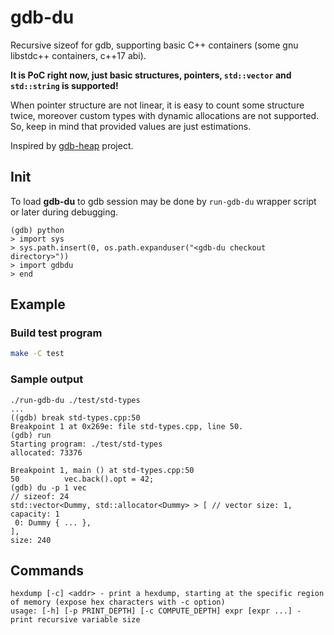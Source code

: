 # gdb-du
Recursive sizeof for gdb, supporting basic C++ containers (some gnu libstdc++ containers, c++17 abi). 

**It is PoC right now, just basic structures, pointers, `std::vector` and `std::string` is supported!**

When pointer structure are not linear, it is easy to count some structure twice,
moreover custom types with dynamic allocations are not supported. 
So, keep in mind that provided values are just estimations.

Inspired by [gdb-heap](https://github.com/rogerhu/gdb-heap) project.

## Init

To load **gdb-du** to gdb session may be done by `run-gdb-du` wrapper script
or later during debugging.

```gdb
(gdb) python
> import sys
> sys.path.insert(0, os.path.expanduser("<gdb-du checkout directory>"))
> import gdbdu
> end
```

## Example

### Build test program

```bash
make -C test
```

### Sample output

```gdb
./run-gdb-du ./test/std-types
...
((gdb) break std-types.cpp:50
Breakpoint 1 at 0x269e: file std-types.cpp, line 50.
(gdb) run
Starting program: ./test/std-types
allocated: 73376

Breakpoint 1, main () at std-types.cpp:50
50          vec.back().opt = 42;
(gdb) du -p 1 vec
// sizeof: 24
std::vector<Dummy, std::allocator<Dummy> > [ // vector size: 1, capacity: 1
 0: Dummy { ... },
],
size: 240
```

## Commands

```gdb
hexdump [-c] <addr> - print a hexdump, starting at the specific region of memory (expose hex characters with -c option)
usage: [-h] [-p PRINT_DEPTH] [-c COMPUTE_DEPTH] expr [expr ...] - print recursive variable size
```
